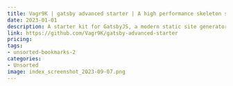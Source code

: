 ```yaml
---
title: Vagr9K | gatsby advanced starter | A high performance skeleton starter for GatsbyJS that focuses on SEO | Social features | development environment.
date: 2023-01-01
description: A starter kit for GatsbyJS, a modern static site generator, with a focus on performance, SEO, social features, and development environment.
link: https://github.com/Vagr9K/gatsby-advanced-starter
pricing: 
tags: 
- unsorted-bookmarks-2 
categories: 
- Unsorted 
image: index_screenshot_2023-09-07.png
---
```

